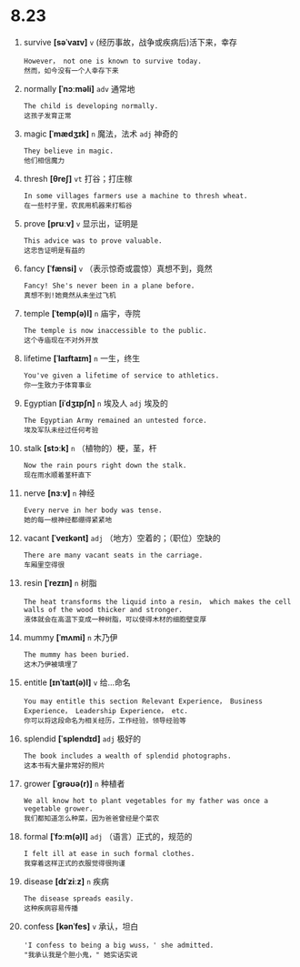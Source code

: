# 8.23













1. survive **[səˈvaɪv]** `v` (经历事故，战争或疾病后)活下来，幸存
    ```
    However， not one is known to survive today.
    然而，如今没有一个人幸存下来
    ```

2. normally **[ˈnɔːməli]** `adv` 通常地
    ```
    The child is developing normally.
    这孩子发育正常
    ```

3. magic **[ˈmædʒɪk]** `n` 魔法，法术 `adj` 神奇的
    ```
    They believe in magic.
    他们相信魔力
    ```

4. thresh **[θreʃ]** `vt` 打谷；打庄稼
    ```
    In some villages farmers use a machine to thresh wheat.
    在一些村子里，农民用机器来打稻谷
    ```

5. prove **[pruːv]** `v` 显示出，证明是
    ```
    This advice was to prove valuable.
    这忠告证明是有益的
    ```

6. fancy **[ˈfænsi]** `v` （表示惊奇或震惊）真想不到，竟然
    ```
    Fancy! She's never been in a plane before.
    真想不到!她竟然从未坐过飞机
    ```

7. temple **[ˈtemp(ə)l]** `n` 庙宇，寺院
    ```
    The temple is now inaccessible to the public.
    这个寺庙现在不对外开放
    ```

8. lifetime **[ˈlaɪftaɪm]** `n` 一生，终生
    ```
    You've given a lifetime of service to athletics.
    你一生致力于体育事业
    ```

9. Egyptian **[iˈdʒɪpʃn]** `n` 埃及人 `adj` 埃及的
    ```
    The Egyptian Army remained an untested force.
    埃及军队未经过任何考验
    ```

10. stalk **[stɔːk]** `n` （植物的）梗，茎，杆
    ```
    Now the rain pours right down the stalk.
    现在雨水顺着茎秆直下
    ```

11. nerve **[nɜːv]** `n` 神经
    ```
    Every nerve in her body was tense.
    她的每一根神经都绷得紧紧地
    ```

12. vacant **[ˈveɪkənt]** `adj` （地方）空着的；（职位）空缺的
    ```
    There are many vacant seats in the carriage.
    车厢里空得很
    ```

13. resin **[ˈrezɪn]** `n` 树脂
    ```
    The heat transforms the liquid into a resin， which makes the cell walls of the wood thicker and stronger.
    液体就会在高温下变成一种树脂，可以使得木材的细胞壁变厚
    ```

14. mummy **[ˈmʌmi]** `n` 木乃伊
    ```
    The mummy has been buried.
    这木乃伊被填埋了
    ```

15. entitle **[ɪnˈtaɪt(ə)l]** `v` 给...命名
    ```
    You may entitle this section Relevant Experience， Business Experience， Leadership Experience， etc.
    你可以将这段命名为相关经历，工作经验，领导经验等
    ```

16. splendid **[ˈsplendɪd]** `adj` 极好的
    ```
    The book includes a wealth of splendid photographs.
    这本书有大量非常好的照片
    ```

17. grower **[ˈɡrəʊə(r)]** `n` 种植者
    ```
    We all know hot to plant vegetables for my father was once a vegetable grower.
    我们都知道怎么种菜，因为爸爸曾经是个菜农
    ```

18. formal **[ˈfɔːm(ə)l]** `adj` （语言）正式的，规范的
    ```
    I felt ill at ease in such formal clothes.
    我穿着这样正式的衣服觉得很拘谨
    ```

19. disease **[dɪˈziːz]** `n` 疾病
    ```
    The disease spreads easily.
    这种疾病容易传播
    ```

20. confess **[kənˈfes]** `v` 承认，坦白
    ```
    'I confess to being a big wuss，' she admitted.
    "我承认我是个胆小鬼，" 她实话实说
    ```
